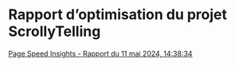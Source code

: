 # Rapport d’optimisation du projet ScrollyTelling
[Page Speed Insights - Rapport du 11 mai 2024, 14:38:34](https://pagespeed.web.dev/analysis/https-keven-tim-momo-com/yn6mdgjuta?form_factor=mobile)
